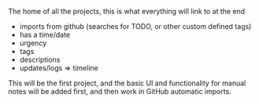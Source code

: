 The home of all the projects, this is what everything will link to at the end

-   imports from github (searches for TODO, or other custom defined tags)
-   has a time/date
-   urgency
-   tags
-   descriptions
-   updates/logs => timeline

This will be the first project, and the basic UI and functionality for manual
notes will be added first, and then work in GitHub automatic imports.

